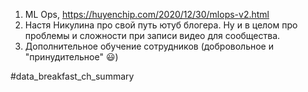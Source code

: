 1. ML Ops, https://huyenchip.com/2020/12/30/mlops-v2.html
2. Настя Никулина про свой путь ютуб блогера. Ну и в целом про проблемы и сложности при записи видео для сообщества.
3. Дополнительное обучение сотрудников (добровольное и "принудительное" 😃)

#data_breakfast_ch_summary
